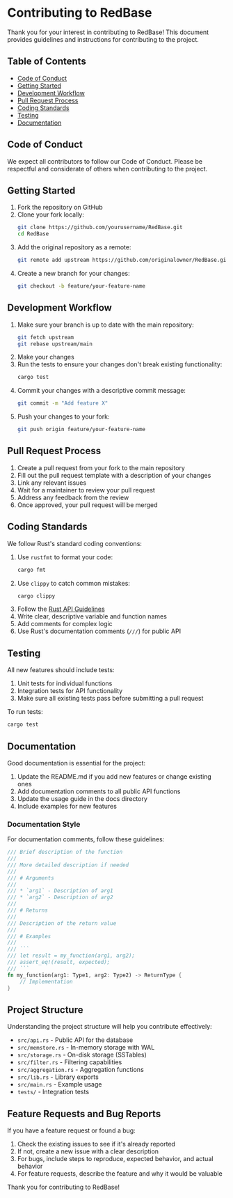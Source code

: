 # Contributing to RedBase

Thank you for your interest in contributing to RedBase! This document provides guidelines and instructions for contributing to the project.

## Table of Contents

- [Code of Conduct](#code-of-conduct)
- [Getting Started](#getting-started)
- [Development Workflow](#development-workflow)
- [Pull Request Process](#pull-request-process)
- [Coding Standards](#coding-standards)
- [Testing](#testing)
- [Documentation](#documentation)

## Code of Conduct

We expect all contributors to follow our Code of Conduct. Please be respectful and considerate of others when contributing to the project.

## Getting Started

1. Fork the repository on GitHub
2. Clone your fork locally:
   ```bash
   git clone https://github.com/yourusername/RedBase.git
   cd RedBase
   ```
3. Add the original repository as a remote:
   ```bash
   git remote add upstream https://github.com/originalowner/RedBase.git
   ```
4. Create a new branch for your changes:
   ```bash
   git checkout -b feature/your-feature-name
   ```

## Development Workflow

1. Make sure your branch is up to date with the main repository:
   ```bash
   git fetch upstream
   git rebase upstream/main
   ```
2. Make your changes
3. Run the tests to ensure your changes don't break existing functionality:
   ```bash
   cargo test
   ```
4. Commit your changes with a descriptive commit message:
   ```bash
   git commit -m "Add feature X"
   ```
5. Push your changes to your fork:
   ```bash
   git push origin feature/your-feature-name
   ```

## Pull Request Process

1. Create a pull request from your fork to the main repository
2. Fill out the pull request template with a description of your changes
3. Link any relevant issues
4. Wait for a maintainer to review your pull request
5. Address any feedback from the review
6. Once approved, your pull request will be merged

## Coding Standards

We follow Rust's standard coding conventions:

1. Use `rustfmt` to format your code:
   ```bash
   cargo fmt
   ```
2. Use `clippy` to catch common mistakes:
   ```bash
   cargo clippy
   ```
3. Follow the [Rust API Guidelines](https://rust-lang.github.io/api-guidelines/)
4. Write clear, descriptive variable and function names
5. Add comments for complex logic
6. Use Rust's documentation comments (`///`) for public API

## Testing

All new features should include tests:

1. Unit tests for individual functions
2. Integration tests for API functionality
3. Make sure all existing tests pass before submitting a pull request

To run tests:
```bash
cargo test
```

## Documentation

Good documentation is essential for the project:

1. Update the README.md if you add new features or change existing ones
2. Add documentation comments to all public API functions
3. Update the usage guide in the docs directory
4. Include examples for new features

### Documentation Style

For documentation comments, follow these guidelines:

```rust
/// Brief description of the function
///
/// More detailed description if needed
///
/// # Arguments
///
/// * `arg1` - Description of arg1
/// * `arg2` - Description of arg2
///
/// # Returns
///
/// Description of the return value
///
/// # Examples
///
/// ```
/// let result = my_function(arg1, arg2);
/// assert_eq!(result, expected);
/// ```
fn my_function(arg1: Type1, arg2: Type2) -> ReturnType {
    // Implementation
}
```

## Project Structure

Understanding the project structure will help you contribute effectively:

- `src/api.rs` - Public API for the database
- `src/memstore.rs` - In-memory storage with WAL
- `src/storage.rs` - On-disk storage (SSTables)
- `src/filter.rs` - Filtering capabilities
- `src/aggregation.rs` - Aggregation functions
- `src/lib.rs` - Library exports
- `src/main.rs` - Example usage
- `tests/` - Integration tests

## Feature Requests and Bug Reports

If you have a feature request or found a bug:

1. Check the existing issues to see if it's already reported
2. If not, create a new issue with a clear description
3. For bugs, include steps to reproduce, expected behavior, and actual behavior
4. For feature requests, describe the feature and why it would be valuable

Thank you for contributing to RedBase!